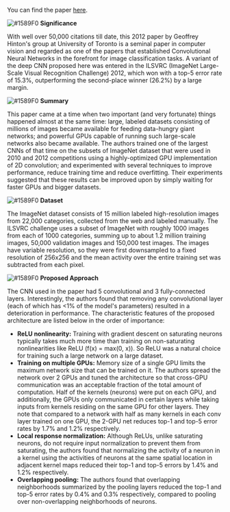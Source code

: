 You can find the paper [here](https://papers.nips.cc/paper/4824-imagenet-classification-with-deep-convolutional-neural-networks.pdf).

![#1589F0](https://placehold.it/15/1589F0/000000?text=+) **Significance**

With well over 50,000 citations till date, this 2012 paper by Geoffrey Hinton's group at University of Toronto is a seminal paper in computer vision and regarded as one of the papers that established Convolutional Neural Networks in the forefront for image classification tasks. A variant of the deep CNN proposed here was entered in the ILSVRC (ImageNet Large-Scale Visual Recognition Challenge) 2012, which won with a top-5 error rate of 15.3%, outperforming the second-place winner (26.2%) by a large margin.

![#1589F0](https://placehold.it/15/1589F0/000000?text=+) **Summary**

This paper came at a time when two important (and very fortunate) things happened almost at the same time: large, labeled datasets consisting of millions of images became available for feeding data-hungry giant networks; and powerful GPUs capable of running such large-scale networks also became available. The authors trained one of the largest CNNs of that time on the subsets of ImageNet dataset that were used in 2010 and 2012 competitions using a highly-optimized GPU implementation of 2D convolution; and experimented with several techniques to improve performance, reduce training time and reduce overfitting. Their experiments suggested that these results can be improved upon by simply waiting for faster GPUs and bigger datasets.

![#1589F0](https://placehold.it/15/1589F0/000000?text=+) **Dataset**

The ImageNet dataset consists of 15 million labeled high-resolution images from 22,000 categories, collected from the web and labeled manually. The ILSVRC challenge uses a subset of ImageNet with roughly 1000 images from each of 1000 categories, summing up to about 1.2 million training images, 50,000 validation images and 150,000 test images. The images have variable resolution, so they were first downsampled to a fixed resolution of 256x256 and the mean activity over the entire training set was subtracted from each pixel.

![#1589F0](https://placehold.it/15/1589F0/000000?text=+) **Proposed Approach**

The CNN used in the paper had 5 convolutional and 3 fully-connected layers. Interestingly, the authors found that removing any convolutional layer (each of which has <1% of the model's parameters) resulted in a deterioration in performance. The characteristic features of the proposed architecture are listed below in the order of importance:
- **ReLU nonlinearity:** Training with gradient descent on saturating neurons typically takes much more time than training on non-saturating nonlinearities like ReLU (f(x) = max(0, x)). So ReLU was a natural choice for training such a large network on a large dataset.
- **Training on multiple GPUs:** Memory size of a single GPU limits the maximum network size that can be trained on it. The authors spread the network over 2 GPUs and tuned the architecture so that cross-GPU communication was an acceptable fraction of the total amount of computation. Half of the kernels (neurons) were put on each GPU, and additionally, the GPUs only communicated in certain layers while taking inputs from kernels residing on the same GPU for other layers. They note that compared to a network with half as many kernels in each conv layer trained on one GPU, the 2-GPU net reduces top-1 and top-5 error rates by 1.7% and 1.2% respectively.
- **Local response normalization:** Although ReLUs, unlike saturating neurons, do not require input normalization to prevent them from saturating, the authors found that normalizing the activity of a neuron in a kernel using the activities of neurons at the same spatial location in adjacent kernel maps reduced their top-1 and top-5 errors by 1.4% and 1.2% respectively.
- **Overlapping pooling:** The authors found that overlapping neighborhoods summarized by the pooling layers reduced the top-1 and top-5 error rates by 0.4% and 0.3% respectively, compared to pooling over non-overlapping neighborhoods of neurons.
